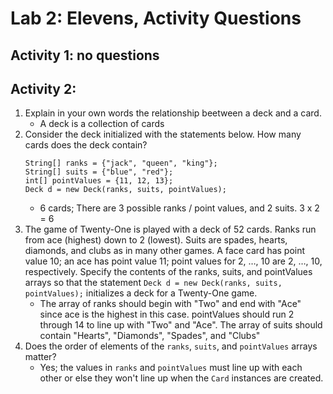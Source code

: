 # Lab 2: Elevens, Activity Questions

## Activity 1: no questions

## Activity 2:
1. Explain in your own words the relationship beetween a deck and a card.
    - A deck is a collection of cards
2. Consider the deck initialized with the statements below. How many cards does the deck contain?
    ```
   String[] ranks = {"jack", "queen", "king"};
   String[] suits = {"blue", "red"};
   int[] pointValues = {11, 12, 13};
   Deck d = new Deck(ranks, suits, pointValues);
    ```
    - 6 cards; There are 3 possible ranks / point values, and 2 suits. 3 x 2 = 6
3. The game of Twenty-One is played with a deck of 52 cards. Ranks run from ace (highest) down to 2
   (lowest). Suits are spades, hearts, diamonds, and clubs as in many other games. A face card has point
   value 10; an ace has point value 11; point values for 2, …, 10 are 2, …, 10, respectively. Specify the
   contents of the ranks, suits, and pointValues arrays so that the statement
   `Deck d = new Deck(ranks, suits, pointValues);`
   initializes a deck for a Twenty-One game.
    - The array of ranks should begin with "Two" and end with "Ace" since ace is the highest in this case. pointValues should
    run 2 through 14 to line up with "Two" and "Ace". The array of suits should contain "Hearts", "Diamonds", "Spades",
    and "Clubs"
4. Does the order of elements of the `ranks`, `suits`, and `pointValues` arrays matter? 
    - Yes; the values in `ranks` and `pointValues` must line up with each other or else they won't line up when the `Card`
    instances are created.